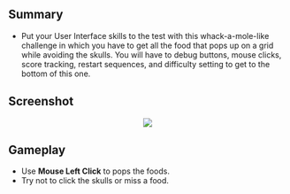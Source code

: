 ## Summary

* Put your User Interface skills to the test with this whack-a-mole-like challenge in which you have to get all the food that pops up on a grid while avoiding the skulls.  You will have to debug buttons, mouse clicks, score tracking, restart sequences, and difficulty setting to get to the bottom of this one. 

## Screenshot

<p align="center">
  <img src="https://user-images.githubusercontent.com/108261595/220668234-6596b360-8d0b-4a3f-8169-f586ef608b00.jpg"/>
</p>

## Gameplay

* Use **Mouse Left Click** to pops the foods.
* Try not to click the skulls or miss a food.